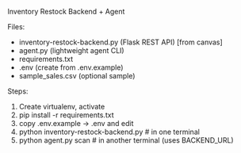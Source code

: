 Inventory Restock Backend + Agent

Files:
- inventory-restock-backend.py  (Flask REST API)  [from canvas]
- agent.py                      (lightweight agent CLI)
- requirements.txt
- .env                          (create from .env.example)
- sample_sales.csv              (optional sample)

Steps:
1. Create virtualenv, activate
2. pip install -r requirements.txt
3. copy .env.example -> .env and edit
4. python inventory-restock-backend.py  # in one terminal
5. python agent.py scan                 # in another terminal (uses BACKEND_URL)
